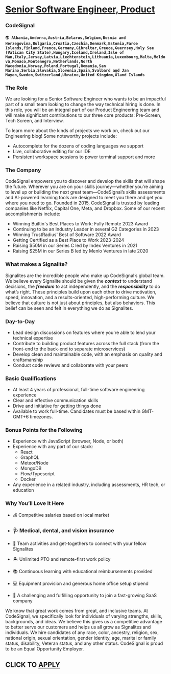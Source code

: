 # [Senior Software Engineer, Product](https://www.remotewlb.com/apply/senior-software-engineer-product-76152)  
### CodeSignal  
#### `🌎 Albania,Andorra,Austria,Belarus,Belgium,Bosnia and Herzegovina,Bulgaria,Croatia,Czechia,Denmark,Estonia,Faroe Islands,Finland,France,Germany,Gibraltar,Greece,Guernsey,Holy See (Vatican City State),Hungary,Iceland,Ireland,Isle of Man,Italy,Jersey,Latvia,Liechtenstein,Lithuania,Luxembourg,Malta,Moldova,Monaco,Montenegro,Netherlands,North Macedonia,Norway,Poland,Portugal,Romania,San Marino,Serbia,Slovakia,Slovenia,Spain,Svalbard and Jan Mayen,Sweden,Switzerland,Ukraine,United Kingdom,Åland Islands`  

### The Role

We are looking for a Senior Software Engineer who wants to be an impactful part of a small team looking to change the way technical hiring is done. In this role, you will be an integral part of our Product Engineering team and will make significant contributions to our three core products: Pre-Screen, Tech Screen, and Interview.  
  
To learn more about the kinds of projects we work on, check out our Engineering blog! Some noteworthy projects include:

  * Autocomplete for the dozens of coding languages we support
  * Live, collaborative editing for our IDE
  * Persistent workspace sessions to power terminal support and more

### The Company

CodeSignal empowers you to discover and develop the skills that will shape the future. Wherever you are on your skills journey—whether you’re aiming to level up or building the next great team—CodeSignal’s skills assessments and AI-powered learning tools are designed to meet you there and get you where you need to go. Founded in 2015, CodeSignal is trusted by leading companies like Netflix, Capital One, Meta, and Dropbox. Some of our recent accomplishments include:

  * Winning Builtin's Best Places to Work: Fully Remote 2023 Award
  * Continuing to be an Industry Leader in several G2 Categories in 2023
  * Winning TrustRadius' Best of Software 2022 Award
  * Getting Certified as a Best Place to Work 2023-2024
  * Raising $50M in our Series C led by Index Ventures in 2021
  * Raising $25M in our Series B led by Menlo Ventures in late 2020

### What makes a Signalite?

Signalites are the incredible people who make up CodeSignal’s global team. We believe every Signalite should be given the **_context_** to understand decisions, the **_freedom_** to act independently, and the **_responsibility_** to do what’s right. These principles build upon each other to drive motivation, speed, innovation, and a results-oriented, high-performing culture. We believe that culture is not just about principles, but also behaviors. This belief can be seen and felt in everything we do as Signalites.

### Day-to-Day

  * Lead design discussions on features where you're able to lend your technical expertise
  * Contribute to building product features across the full stack (from the front-end to the back-end to separate microservices)
  * Develop clean and maintainable code, with an emphasis on quality and craftsmanship
  * Conduct code reviews and collaborate with your peers

### Basic Qualifications

  * At least 4 years of professional, full-time software engineering experience
  * Clear and effective communication skills
  * Drive and initiative for getting things done
  * Available to work full-time. Candidates must be based within GMT-GMT+6 timezones.

### Bonus Points for the Following

  * Experience with JavaScript (browser, Node, or both)
  * Experience with any part of our stack:
    * React
    * GraphQL
    * Meteor/Node
    * MongoDB
    * Flow/Typescript
    * Docker
  * Any experience in a related industry, including assessments, HR tech, or education

### Why You’ll Love It Here

  * 💰 Competitive salaries based on local market

  * ### 🩺 Medical, dental, and vision insurance

  * 🥳 Team activities and get-togethers to connect with your fellow Signalites

  * 🏝 Unlimited PTO and remote-first work policy

  * 📚 Continuous learning with educational reimbursements provided

  * 💻 Equipment provision and generous home office setup stipend
  * 💙 A challenging and fulfilling opportunity to join a fast-growing SaaS company

We know that great work comes from great, and inclusive teams. At CodeSignal, we specifically look for individuals of varying strengths, skills, backgrounds, and ideas. We believe this gives us a competitive advantage to better serve our customers and helps us all grow as Signalites and individuals. We hire candidates of any race, color, ancestry, religion, sex, national origin, sexual orientation, gender identity, age, marital or family status, disability, Veteran status, and any other status. CodeSignal is proud to be an Equal Opportunity Employer.

  
## CLICK TO [APPLY](https://www.remotewlb.com/apply/senior-software-engineer-product-76152)

